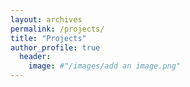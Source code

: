 ```yaml
---
layout: archives
permalink: /projects/
title: "Projects"
author_profile: true
  header:
    image: #"/images/add an image.png"
---
```

